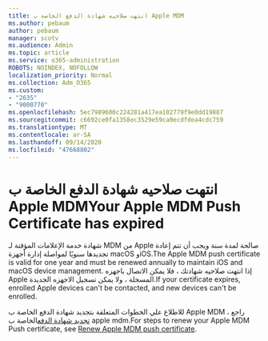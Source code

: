 ```yaml
---
title: انتهت صلاحيه شهادة الدفع الخاصة ب Apple MDM
ms.author: pebaum
author: pebaum
manager: scotv
ms.audience: Admin
ms.topic: article
ms.service: o365-administration
ROBOTS: NOINDEX, NOFOLLOW
localization_priority: Normal
ms.collection: Adm_O365
ms.custom:
- "2635"
- "9000770"
ms.openlocfilehash: 5ec7989600c224281a417ea102779f9e0dd19887
ms.sourcegitcommit: c6692ce0fa1358ec3529e59ca0ecdfdea4cdc759
ms.translationtype: MT
ms.contentlocale: ar-SA
ms.lasthandoff: 09/14/2020
ms.locfileid: "47668802"
---
```

# <a name="your-apple-mdm-push-certificate-has-expired"></a><span data-ttu-id="fb59d-102">انتهت صلاحيه شهادة الدفع الخاصة ب Apple MDM</span><span class="sxs-lookup"><span data-stu-id="fb59d-102">Your Apple MDM Push Certificate has expired</span></span>

<span data-ttu-id="fb59d-103">شهادة خدمة الإعلامات المؤقتة لـ MDM من Apple صالحة لمدة سنة ويجب أن تتم إعادة تجديدها سنويًا لمواصلة إدارة أجهزة macOS وiOS.</span><span class="sxs-lookup"><span data-stu-id="fb59d-103">The Apple MDM push certificate is valid for one year and must be renewed annually to maintain iOS and macOS device management.</span></span> <span data-ttu-id="fb59d-104">إذا انتهت صلاحيه شهادتك ، فلا يمكن الاتصال باجهزه Apple المسجلة ، ولا يمكن تسجيل الاجهزه الجديدة.</span><span class="sxs-lookup"><span data-stu-id="fb59d-104">If your certificate expires, enrolled Apple devices can't be contacted, and new devices can't be enrolled.</span></span>

<span data-ttu-id="fb59d-105">للاطلاع علي الخطوات المتعلقة بتجديد شهادة الدفع الخاصة ب Apple MDM ، راجع [تجديد شهادة الدفع](https://docs.microsoft.com/intune/apple-mdm-push-certificate-get#renew-apple-mdm-push-certificate)الخاصة ب apple mdm.</span><span class="sxs-lookup"><span data-stu-id="fb59d-105">For steps to renew your Apple MDM Push certificate, see [Renew Apple MDM push certificate](https://docs.microsoft.com/intune/apple-mdm-push-certificate-get#renew-apple-mdm-push-certificate).</span></span>
